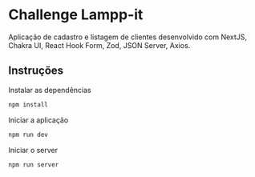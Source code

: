 # Challenge Lampp-it

Aplicação de cadastro e listagem de clientes desenvolvido com NextJS, Chakra UI, React Hook Form, Zod, JSON Server, Axios.

## Instruções

Instalar as dependências 

```bash
npm install
```

Iniciar a aplicação 

```bash
npm run dev
```

Iniciar o server

```bash
npm run server
```

